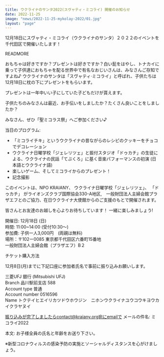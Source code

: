```yaml
---
title: ウクライナのサンタ2022(スヴャティ・ミコライ) 開催のお知らせ
date: 2022-11-25
image: "news/2022-11-25-mykolay-2022/01.jpg"
layout: "page"
---
```


12月18日にスヴャティ・ミコライ（ウクライナのサンタ）２０２２のイベントを千代田区で開催いたします！

READMORE

おもちゃは好きですか？プレゼントは好きですか？白い髭をはやし、トナカイに乗って子供達におもちゃを配る世界中で有名なおじいさんは、みなさんご存知ですよね♪ ウクライナのサンタは「スヴャティ‧ミコライ」と呼ばれ、子供たちは12月18日に枕の下にプレゼントをもらいます。

プレゼントは一年中いい子にしていた子どもだけが貰えます。

子供たちのみなさんは最近、お手伝いをしましたか？たくさん良いことをしましたか？

みなさん、ぜひ「聖ミコラス祭」へご参加ください♪

当日のプログラム:

- 「ミコライチキ」というウクライナの昔ながらのレシピのクッキーをチョコでデコレーション
- ウクライナ日曜学校「ジェレリツェ」と振付スタジオ「ドゥカチ」の生徒による、ウクライナの民話「てぶくろ」に基く音楽パフォーマンスの初演 (日本語とウクライナ語)
- 楽しいゲーム、そしてミコライからのプレゼント！
- 記念撮影

このイベントは、NPO KRAIANY、 ウクライナ日曜学校「ジェレリツェ」、 「ドゥカチ」 がライオンズクラブ国際協会330-A地区,　一般財団法人主婦会館プラザエフとのご協力、在日ウクライナ大使館からのご支援のもとで開催されます。

皆さんとお友達のお越しを心よりお待ちしています！ 一緒に楽しみましょう!

開催日: 12月18日 (日) <br />
時間: 11:00~14:00 (受付10:30〜) <br />
参加費: 子供一人3,000円　(両親は無料) <br />
場所：〒102ー0085 東京都千代田区六番町15番地 <br />
一般財団法人主婦会館（プラザエフ）B２ <br />

チケット購入方法

12月8日(月)までに下記口座に参加者氏名で事前に振り込みお願いします。

三菱UFJ 銀行 (Mitsubishi UFJ) <br />
Branch 品川駅前支店 588 <br />
Account type 普通 <br />
Account number 0516596 <br />
Name トクテイヒエイリカツドウホウジン　ニホンウクライナユウコウキヨウカイクラヤヌイ <br />

振り込みが完了しましたらcontact@kraiany.org宛にemailで
メールの件名: ミコライ2022

本文: お子様全員の氏名と年齢をお送り下さい。

※新型コロナウィルスの感染予防の実施とソーシャルディスタンスを心がけましょう。
